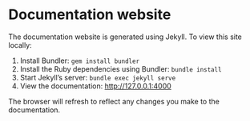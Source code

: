# Documentation website

The documentation website is generated using Jekyll. To view this site locally:

1. Install Bundler: `gem install bundler`
2. Install the Ruby dependencies using Bundler: `bundle install`
3. Start Jekyll’s server: `bundle exec jekyll serve`
4. View the documentation: <http://127.0.0.1:4000>

The browser will refresh to reflect any changes you make to the documentation.
